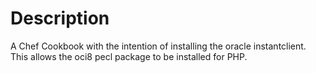 Description
===========
A Chef Cookbook with the intention of installing the oracle instantclient.
This allows the oci8 pecl package to be installed for PHP.

